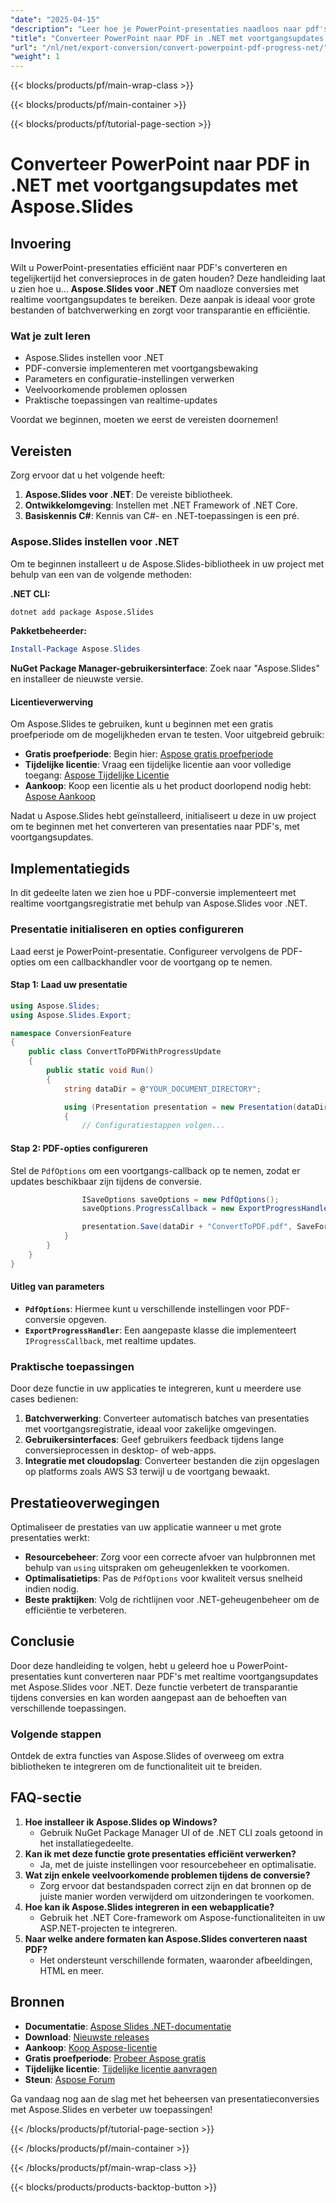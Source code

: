 ```yaml
---
"date": "2025-04-15"
"description": "Leer hoe je PowerPoint-presentaties naadloos naar pdf's converteert met Aspose.Slides voor .NET en tegelijkertijd de voortgang bijhoudt. Perfect voor grote bestanden of batchverwerking."
"title": "Converteer PowerPoint naar PDF in .NET met voortgangsupdates met Aspose.Slides"
"url": "/nl/net/export-conversion/convert-powerpoint-pdf-progress-net/"
"weight": 1
---
```


{{< blocks/products/pf/main-wrap-class >}}

{{< blocks/products/pf/main-container >}}

{{< blocks/products/pf/tutorial-page-section >}}
# Converteer PowerPoint naar PDF in .NET met voortgangsupdates met Aspose.Slides

## Invoering

Wilt u PowerPoint-presentaties efficiënt naar PDF's converteren en tegelijkertijd het conversieproces in de gaten houden? Deze handleiding laat u zien hoe u... **Aspose.Slides voor .NET** Om naadloze conversies met realtime voortgangsupdates te bereiken. Deze aanpak is ideaal voor grote bestanden of batchverwerking en zorgt voor transparantie en efficiëntie.

### Wat je zult leren
- Aspose.Slides instellen voor .NET
- PDF-conversie implementeren met voortgangsbewaking
- Parameters en configuratie-instellingen verwerken
- Veelvoorkomende problemen oplossen
- Praktische toepassingen van realtime-updates

Voordat we beginnen, moeten we eerst de vereisten doornemen!

## Vereisten

Zorg ervoor dat u het volgende heeft:
1. **Aspose.Slides voor .NET**: De vereiste bibliotheek.
2. **Ontwikkelomgeving**: Instellen met .NET Framework of .NET Core.
3. **Basiskennis C#**: Kennis van C#- en .NET-toepassingen is een pré.

### Aspose.Slides instellen voor .NET

Om te beginnen installeert u de Aspose.Slides-bibliotheek in uw project met behulp van een van de volgende methoden:

**.NET CLI:**

```bash
dotnet add package Aspose.Slides
```

**Pakketbeheerder:**

```powershell
Install-Package Aspose.Slides
```

**NuGet Package Manager-gebruikersinterface**: Zoek naar "Aspose.Slides" en installeer de nieuwste versie.

#### Licentieverwerving
Om Aspose.Slides te gebruiken, kunt u beginnen met een gratis proefperiode om de mogelijkheden ervan te testen. Voor uitgebreid gebruik:
- **Gratis proefperiode**: Begin hier: [Aspose gratis proefperiode](https://releases.aspose.com/slides/net/)
- **Tijdelijke licentie**: Vraag een tijdelijke licentie aan voor volledige toegang: [Aspose Tijdelijke Licentie](https://purchase.aspose.com/temporary-license/)
- **Aankoop**: Koop een licentie als u het product doorlopend nodig hebt: [Aspose Aankoop](https://purchase.aspose.com/buy)

Nadat u Aspose.Slides hebt geïnstalleerd, initialiseert u deze in uw project om te beginnen met het converteren van presentaties naar PDF's, met voortgangsupdates.

## Implementatiegids

In dit gedeelte laten we zien hoe u PDF-conversie implementeert met realtime voortgangsregistratie met behulp van Aspose.Slides voor .NET.

### Presentatie initialiseren en opties configureren

Laad eerst je PowerPoint-presentatie. Configureer vervolgens de PDF-opties om een callbackhandler voor de voortgang op te nemen.

#### Stap 1: Laad uw presentatie

```csharp
using Aspose.Slides;
using Aspose.Slides.Export;

namespace ConversionFeature
{
    public class ConvertToPDFWithProgressUpdate
    {
        public static void Run()
        {
            string dataDir = @"YOUR_DOCUMENT_DIRECTORY";

            using (Presentation presentation = new Presentation(dataDir + "ConvertToPDF.pptx"))
            {
                // Configuratiestappen volgen...
```

#### Stap 2: PDF-opties configureren

Stel de `PdfOptions` om een voortgangs-callback op te nemen, zodat er updates beschikbaar zijn tijdens de conversie.

```csharp
                ISaveOptions saveOptions = new PdfOptions();
                saveOptions.ProgressCallback = new ExportProgressHandler();

                presentation.Save(dataDir + "ConvertToPDF.pdf", SaveFormat.Pdf, saveOptions);
            }
        }
    }
}
```

#### Uitleg van parameters
- **`PdfOptions`**: Hiermee kunt u verschillende instellingen voor PDF-conversie opgeven.
- **`ExportProgressHandler`**: Een aangepaste klasse die implementeert `IProgressCallback`, met realtime updates.

### Praktische toepassingen

Door deze functie in uw applicaties te integreren, kunt u meerdere use cases bedienen:
1. **Batchverwerking**: Converteer automatisch batches van presentaties met voortgangsregistratie, ideaal voor zakelijke omgevingen.
2. **Gebruikersinterfaces**: Geef gebruikers feedback tijdens lange conversieprocessen in desktop- of web-apps.
3. **Integratie met cloudopslag**: Converteer bestanden die zijn opgeslagen op platforms zoals AWS S3 terwijl u de voortgang bewaakt.

## Prestatieoverwegingen
Optimaliseer de prestaties van uw applicatie wanneer u met grote presentaties werkt:
- **Resourcebeheer**: Zorg voor een correcte afvoer van hulpbronnen met behulp van `using` uitspraken om geheugenlekken te voorkomen.
- **Optimalisatietips**: Pas de `PdfOptions` voor kwaliteit versus snelheid indien nodig.
- **Beste praktijken**: Volg de richtlijnen voor .NET-geheugenbeheer om de efficiëntie te verbeteren.

## Conclusie
Door deze handleiding te volgen, hebt u geleerd hoe u PowerPoint-presentaties kunt converteren naar PDF's met realtime voortgangsupdates met Aspose.Slides voor .NET. Deze functie verbetert de transparantie tijdens conversies en kan worden aangepast aan de behoeften van verschillende toepassingen.

### Volgende stappen
Ontdek de extra functies van Aspose.Slides of overweeg om extra bibliotheken te integreren om de functionaliteit uit te breiden.

## FAQ-sectie
1. **Hoe installeer ik Aspose.Slides op Windows?**
   - Gebruik NuGet Package Manager UI of de .NET CLI zoals getoond in het installatiegedeelte.
2. **Kan ik met deze functie grote presentaties efficiënt verwerken?**
   - Ja, met de juiste instellingen voor resourcebeheer en optimalisatie.
3. **Wat zijn enkele veelvoorkomende problemen tijdens de conversie?**
   - Zorg ervoor dat bestandspaden correct zijn en dat bronnen op de juiste manier worden verwijderd om uitzonderingen te voorkomen.
4. **Hoe kan ik Aspose.Slides integreren in een webapplicatie?**
   - Gebruik het .NET Core-framework om Aspose-functionaliteiten in uw ASP.NET-projecten te integreren.
5. **Naar welke andere formaten kan Aspose.Slides converteren naast PDF?**
   - Het ondersteunt verschillende formaten, waaronder afbeeldingen, HTML en meer.

## Bronnen
- **Documentatie**: [Aspose Slides .NET-documentatie](https://reference.aspose.com/slides/net/)
- **Download**: [Nieuwste releases](https://releases.aspose.com/slides/net/)
- **Aankoop**: [Koop Aspose-licentie](https://purchase.aspose.com/buy)
- **Gratis proefperiode**: [Probeer Aspose gratis](https://releases.aspose.com/slides/net/)
- **Tijdelijke licentie**: [Tijdelijke licentie aanvragen](https://purchase.aspose.com/temporary-license/)
- **Steun**: [Aspose Forum](https://forum.aspose.com/c/slides/11)

Ga vandaag nog aan de slag met het beheersen van presentatieconversies met Aspose.Slides en verbeter uw toepassingen!

{{< /blocks/products/pf/tutorial-page-section >}}

{{< /blocks/products/pf/main-container >}}

{{< /blocks/products/pf/main-wrap-class >}}

{{< blocks/products/products-backtop-button >}}